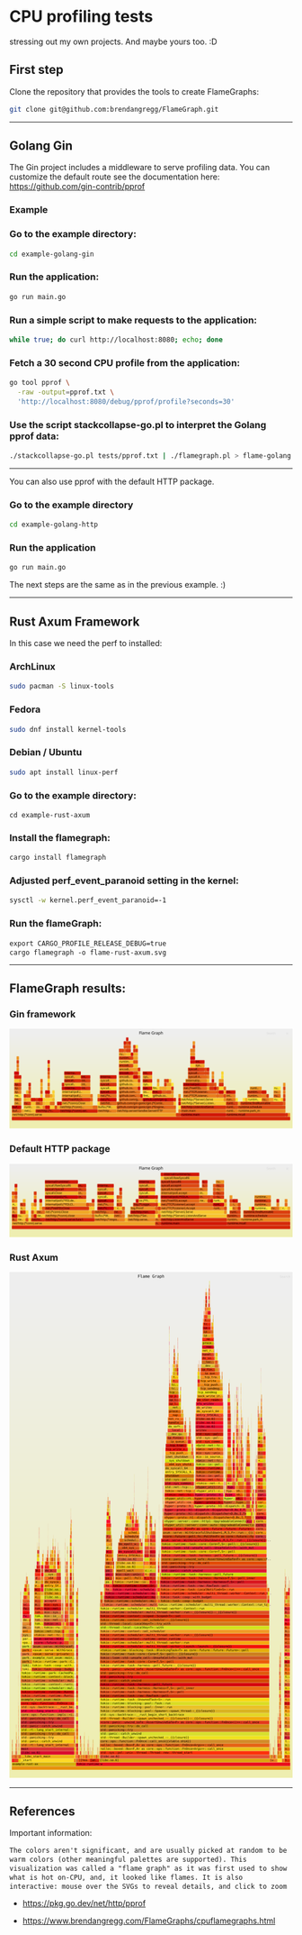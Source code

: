 # CPU profiling tests

stressing out my own projects. And maybe yours too. :D

## First step

Clone the repository that provides the tools to create FlameGraphs:

```sh
git clone git@github.com:brendangregg/FlameGraph.git
```

<hr>

## Golang Gin

The Gin project includes a middleware to serve profiling data. You can customize the default route
see the documentation here: https://github.com/gin-contrib/pprof

### Example

### Go to the example directory:

```sh
cd example-golang-gin
```

### Run the application:

```sh
go run main.go
```

### Run a simple script to make requests to the application:

```sh
while true; do curl http://localhost:8080; echo; done
```

### Fetch a 30 second CPU profile from the application:

```sh
go tool pprof \
  -raw -output=pprof.txt \
  'http://localhost:8080/debug/pprof/profile?seconds=30'
```

### Use the script stackcollapse-go.pl to interpret the Golang pprof data:

```sh
./stackcollapse-go.pl tests/pprof.txt | ./flamegraph.pl > flame-golang.svg
```

<hr>

You can also use pprof with the default HTTP package.

### Go to the example directory

```sh
cd example-golang-http
```

### Run the application

```sh
go run main.go
```

The next steps are the same as in the previous example. :)

<hr>

## Rust Axum Framework

In this case we need the perf to installed:

### ArchLinux

```sh
sudo pacman -S linux-tools
```

### Fedora

```sh
sudo dnf install kernel-tools
```

### Debian / Ubuntu

```sh
sudo apt install linux-perf
```

### Go to the example directory:

```
cd example-rust-axum
```

### Install the flamegraph:

```sh
cargo install flamegraph
```

### Adjusted perf_event_paranoid setting in the kernel:

```sh
sysctl -w kernel.perf_event_paranoid=-1
```

### Run the flameGraph:

```
export CARGO_PROFILE_RELEASE_DEBUG=true
cargo flamegraph -o flame-rust-axum.svg
```

<hr>

## FlameGraph results:

### Gin framework

![](./static/flame-golang-gin.svg)

### Default HTTP package

![](./static/flame-golang-http.svg)

### Rust Axum

![](./static/flame-rust-axum.svg)

<hr>

## References

Important information:

```
The colors aren't significant, and are usually picked at random to be warm colors (other meaningful palettes are supported). This visualization was called a "flame graph" as it was first used to show what is hot on-CPU, and, it looked like flames. It is also interactive: mouse over the SVGs to reveal details, and click to zoom
```

* https://pkg.go.dev/net/http/pprof

* https://www.brendangregg.com/FlameGraphs/cpuflamegraphs.html
